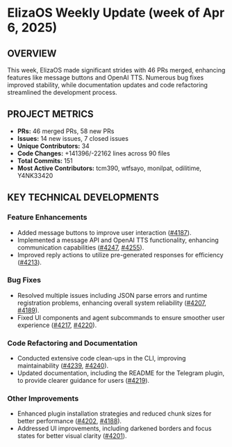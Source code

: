 # ElizaOS Weekly Update (week of Apr 6, 2025)

## OVERVIEW 
This week, ElizaOS made significant strides with 46 PRs merged, enhancing features like message buttons and OpenAI TTS. Numerous bug fixes improved stability, while documentation updates and code refactoring streamlined the development process.

## PROJECT METRICS
- **PRs:** 46 merged PRs, 58 new PRs
- **Issues:** 14 new issues, 7 closed issues
- **Unique Contributors:** 34
- **Code Changes:** +141396/-22162 lines across 90 files
- **Total Commits:** 151
- **Most Active Contributors:** tcm390, wtfsayo, monilpat, odilitime, Y4NK33420

## KEY TECHNICAL DEVELOPMENTS

### Feature Enhancements
- Added message buttons to improve user interaction ([#4187](https://github.com/elizaos/eliza/pull/4187)).
- Implemented a message API and OpenAI TTS functionality, enhancing communication capabilities ([#4247](https://github.com/elizaos/eliza/pull/4247), [#4255](https://github.com/elizaos/eliza/pull/4255)).
- Improved reply actions to utilize pre-generated responses for efficiency ([#4213](https://github.com/elizaos/eliza/pull/4213)).

### Bug Fixes
- Resolved multiple issues including JSON parse errors and runtime registration problems, enhancing overall system reliability ([#4207](https://github.com/elizaos/eliza/pull/4207), [#4189](https://github.com/elizaos/eliza/pull/4189)).
- Fixed UI components and agent subcommands to ensure smoother user experience ([#4217](https://github.com/elizaos/eliza/pull/4217), [#4220](https://github.com/elizaos/eliza/pull/4220)).

### Code Refactoring and Documentation
- Conducted extensive code clean-ups in the CLI, improving maintainability ([#4239](https://github.com/elizaos/eliza/pull/4239), [#4240](https://github.com/elizaos/eliza/pull/4240)).
- Updated documentation, including the README for the Telegram plugin, to provide clearer guidance for users ([#4219](https://github.com/elizaos/eliza/pull/4219)).

### Other Improvements
- Enhanced plugin installation strategies and reduced chunk sizes for better performance ([#4202](https://github.com/elizaos/eliza/pull/4202), [#4188](https://github.com/elizaos/eliza/pull/4188)).
- Addressed UI improvements, including darkened borders and focus states for better visual clarity ([#4201](https://github.com/elizaos/eliza/pull/4201)).